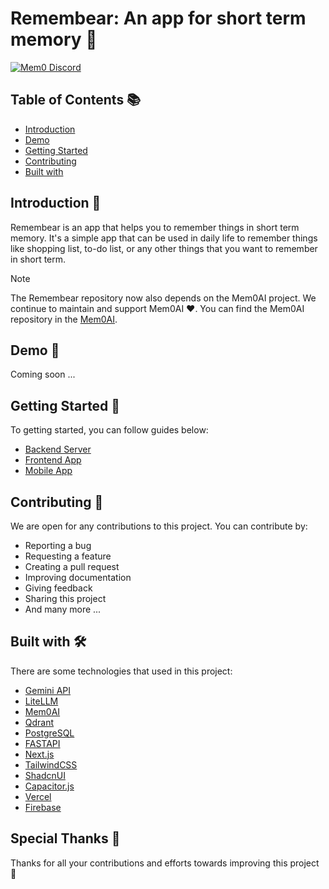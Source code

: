 # Remembear: An app for short term memory 🧠

<p>
    <a href="https://mem0.ai/discord">
    <img src="https://dcbadge.vercel.app/api/server/h3NbgQ5G" alt="Mem0 Discord">
    </a>
</p>

## Table of Contents 📚

- [Introduction](#introduction-)
- [Demo](#demo-)
- [Getting Started](#getting-started-)
- [Contributing](#contributing-)
- [Built with](#built-with-)

## Introduction 📖

Remembear is an app that helps you to remember things in short term memory. It's a simple app that can be used in daily
life to remember things like shopping list, to-do list, or any other things that you want to remember in short term.

> [!NOTE]
> The Remembear repository now also depends on the Mem0AI project. We continue to maintain and support Mem0AI ❤️. You
> can find the Mem0AI repository in the [Mem0AI](https://github.com/mem0ai/mem0).

## Demo 🎥

Coming soon ...

## Getting Started 🚀

To getting started, you can follow guides below:

- [Backend Server](./docs/getting-started/setup-server.md)
- [Frontend App](./docs/getting-started/setup-frontend.md)
- [Mobile App](./docs/getting-started/setup-mobile.md)

## Contributing 🤝

We are open for any contributions to this project. You can contribute by:

- Reporting a bug
- Requesting a feature
- Creating a pull request
- Improving documentation
- Giving feedback
- Sharing this project
- And many more ...

## Built with 🛠

There are some technologies that used in this project:

- [Gemini API](https://gemini.com/)
- [LiteLLM](https://litellm.com/)
- [Mem0AI](https://mem0ai.com/)
- [Qdrant](https://qdrant.com/)
- [PostgreSQL](https://postgresql.org/)
- [FASTAPI](https://fastapi.tiangolo.com/)
- [Next.js](https://nextjs.org/)
- [TailwindCSS](https://tailwindcss.com/)
- [ShadcnUI](https://shadcnui.com/)
- [Capacitor.js](https://capacitorjs.com/)
- [Vercel](https://vercel.com/)
- [Firebase](https://firebase.com/)

## Special Thanks 💖

Thanks for all your contributions and efforts towards improving this project 🙏